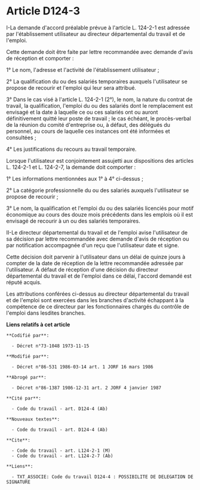 # Article D124-3

I-La demande d'accord préalable prévue à l'article L. 124-2-1 est adressée par l'établissement utilisateur au directeur
départemental du travail et de l'emploi. 

Cette demande doit être faite par lettre recommandée avec demande d'avis de réception     et comporter : 

1° Le nom, l'adresse et l'activité de l'établissement utilisateur ; 

2° La qualification du ou des salariés temporaires auxquels l'utilisateur se propose de recourir et l'emploi qui leur sera
attribué. 

3° Dans le cas visé à l'article L. 124-2-1 (2°), le nom, la nature du contrat de travail, la qualification, l'emploi du ou
des salariés dont le remplacement est envisagé et la date à laquelle ce ou ces salariés ont ou auront définitivement quitté
leur poste de travail ; le cas échéant, le procès-verbal de la réunion du comité d'entreprise ou, à défaut, des délégués du
personnel, au cours de laquelle ces instances ont été informées et consultées ; 

4° Les justifications du recours au travail temporaire. 

Lorsque l'utilisateur est conjointement assujetti aux dispositions des articles L. 124-2-1 et L. 124-2-7, la demande doit
comporter : 

1° Les informations mentionnées aux 1° à 4° ci-dessus ; 

2° La catégorie professionnelle du ou des salariés auxquels l'utilisateur se propose de recourir ; 

3° Le nom, la qualification et l'emploi du ou des salariés licenciés pour motif économique au cours des douze mois précédents
dans les emplois où il est envisagé de recourir à un ou des salariés temporaires. 

II-Le directeur départemental du travail et de l'emploi avise l'utilisateur de sa décision par lettre recommandée avec
demande d'avis de réception ou par notification accompagnée d'un reçu que l'utilisateur date et signe. 

Cette décision doit parvenir à l'utilisateur dans un délai de quinze jours à compter de la date de réception de la lettre
recommandée adressée par l'utilisateur. A défaut de réception d'une décision du directeur départemental du travail et de
l'emploi dans ce délai, l'accord demandé est réputé acquis. 

Les attributions conférées ci-dessus au directeur départemental du travail et de l'emploi sont exercées dans les branches
d'activité échappant à la compétence de ce directeur par les fonctionnaires chargés du contrôle de l'emploi dans lesdites
branches.

**Liens relatifs à cet article**

	**Codifié par**:

	  - Décret n°73-1048 1973-11-15

	**Modifié par**:

	  - Décret n°86-531 1986-03-14 art. 1 JORF 16 mars 1986

	**Abrogé par**:

	  - Décret n°86-1387 1986-12-31 art. 2 JORF 4 janvier 1987

	**Cité par**:

	  - Code du travail - art. D124-4 (Ab)

	**Nouveaux textes**:

	  - Code du travail - art. D124-4 (Ab)

	**Cite**:

	  - Code du travail - art. L124-2-1 (M)
	  - Code du travail - art. L124-2-7 (Ab)

	**Liens**:

	  - TXT_ASSOCIE: Code du travail D124-4 : POSSIBILITE DE DELEGATION DE SIGNATURE
